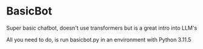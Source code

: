 # BasicBot
Super basic chatbot, doesn't use transformers but is a great intro into LLM's

All you need to do, is run basicbot.py in an environment with Python 3.11.5
